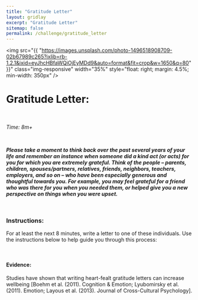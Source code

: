 ```yaml
---
title: "Gratitude Letter"
layout: gridlay
excerpt: "Gratitude Letter"
sitemap: false
permalink: /challenge/gratitude_letter
---
```



<img src="{{ "https://images.unsplash.com/photo-1496518908709-02b67989c265?ixlib=rb-1.2.1&ixid=eyJhcHBfaWQiOjEyMDd9&auto=format&fit=crop&w=1650&q=80" }}" class="img-responsive" width="35%" style="float: right; margin: 4.5%; min-width: 350px" />


# Gratitude Letter:

&nbsp;

*Time: 8m+*

&nbsp;

***Please take a moment to think back over the past several years of your life and remember an instance when someone did a kind act (or acts) for you for which you are extremely grateful. Think of the people – parents, children, spouses/partners, relatives, friends, neighbors, teachers, employers, and so on – who have been especially generous and thoughtful towards you. For example, you may feel grateful for a friend who was there for you when you needed them, or helped give you a new perspective on things when you were upset.***

&nbsp;
&nbsp;
&nbsp;

### Instructions:
For at least the next 8 minutes, write a letter to one of these individuals. Use the instructions below to help guide you through this process:

&nbsp;
&nbsp;
&nbsp;

#### Evidence: 
Studies have shown that writing heart-fealt gratitude letters can increase wellbeing [Boehm et al. (2011). Cognition & Emotion; Lyubomirsky et al. (2011). Emotion; Layous et al. (2013). Journal of Cross-Cultural Psychology].

&nbsp;
&nbsp;
